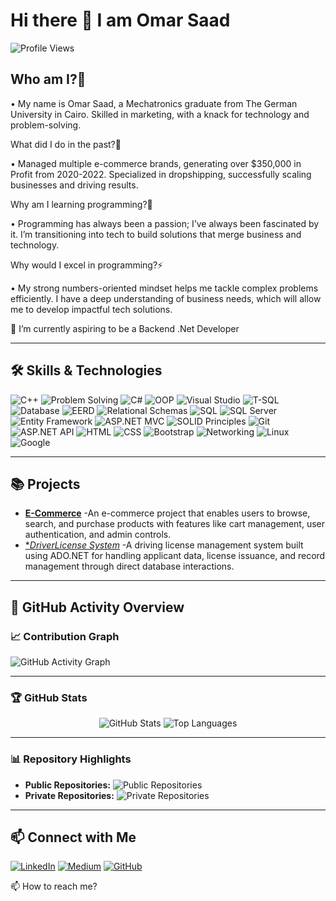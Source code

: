 # Hi there 👋 I am Omar Saad
![Profile Views](https://komarev.com/ghpvc/?username=Mero0077&color=blue)  



##   Who am I?🤔
   
•       My name is Omar Saad, a Mechatronics graduate from The German University in Cairo.
	       Skilled in marketing, with a knack for technology and  problem-solving.
 
   What did I do in the past?🚀

•	Managed multiple e-commerce brands, generating over $350,000 in Profit from 2020-2022.
		Specialized in dropshipping, successfully scaling businesses and driving results.
 
  Why am I learning programming?🔭
  
•	Programming has always been a passion; I’ve always been fascinated by it.
		I’m transitioning into tech to build solutions that merge business and technology.

  Why would I excel in programming?⚡
  
•	My strong numbers-oriented mindset helps me tackle complex problems efficiently.
		I have a deep understanding of business needs, which will allow me to develop impactful tech solutions.

 🌱 I’m currently aspiring to be a Backend .Net Developer
 
---
## 🛠️ Skills & Technologies
![C++](https://img.shields.io/badge/-C++-00599C?logo=c%2B%2B&logoColor=white)
![Problem Solving](https://img.shields.io/badge/-Problem%20Solving-FF4500?logo=lightbulb&logoColor=white)
![C#](https://img.shields.io/badge/-C%23-68217A?logo=csharp&logoColor=white)
![OOP](https://img.shields.io/badge/-OOP-228B22?style=flat-square&logo=csharp&logoColor=white)
![Visual Studio](https://img.shields.io/badge/-Visual%20Studio-5C2D91?logo=visualstudio&logoColor=white)
![T-SQL](https://img.shields.io/badge/-T--SQL-CC2927?logo=microsoftsqlserver&logoColor=white)
![Database](https://img.shields.io/badge/-Database-F39C12?logo=database&logoColor=white)
![EERD](https://img.shields.io/badge/-EERD-4B8BBE?logo=diagram&logoColor=white)
![Relational Schemas](https://img.shields.io/badge/-Relational%20Schemas-16A085?logo=table&logoColor=white)
![SQL](https://img.shields.io/badge/-SQL-4479A1?logo=sql&logoColor=white)
![SQL Server](https://img.shields.io/badge/-SQL%20Server-B7312C?logo=microsoftsqlserver&logoColor=white)
![Entity Framework](https://img.shields.io/badge/-Entity%20Framework-1572B6?logo=ef&logoColor=white)
![ASP.NET MVC](https://img.shields.io/badge/-ASP.NET%20MVC-512BD4?logo=dotnet&logoColor=white)
![SOLID Principles](https://img.shields.io/badge/-SOLID%20Principles-0078D4?logo=dotnet&logoColor=white)
![Git](https://img.shields.io/badge/-Git-F05032?logo=git&logoColor=white)
![ASP.NET API](https://img.shields.io/badge/-ASP.NET%20API-512BD4?logo=dotnet&logoColor=white)
![HTML](https://img.shields.io/badge/-HTML5-FF5722?logo=html5&logoColor=white)
![CSS](https://img.shields.io/badge/-CSS3-2965F1?logo=css3&logoColor=white)
![Bootstrap](https://img.shields.io/badge/-Bootstrap-7952B3?logo=bootstrap&logoColor=white)
![Networking](https://img.shields.io/badge/-Networking-1F618D?logo=network-wired&logoColor=white)
![Linux](https://img.shields.io/badge/-Linux-FCC624?logo=linux&logoColor=black)
![Google](https://img.shields.io/badge/-Google-4285F4?logo=google&logoColor=white)


---

## 📚 Projects
- [**E-Commerce**](https://github.com/Mero0077/E-CommerceProject) -An e-commerce project that enables users to browse, search, and purchase products with features like cart management, user authentication, and admin controls.
- [**DriverLicense System*](https://github.com/abdelwahab-ahmed-shandy/EntityFramework-Mini-Projects) -A driving license management system built using ADO.NET for handling applicant data, license issuance, and record management through direct database interactions.
---

## 🚀 GitHub Activity Overview
### 📈 Contribution Graph
![GitHub Activity Graph](https://github-readme-activity-graph.vercel.app/graph?username=Mero0077&theme=radical)

---
 ### 🏆 GitHub Stats
 
<div align="center">
  <img src="https://github-readme-stats.vercel.app/api?username=Mero0077&show_icons=true&theme=radical" alt="GitHub Stats" />
  <img src="https://github-readme-stats.vercel.app/api/top-langs/?username=Mero0077&layout=compact&theme=radical&langs_count=10" alt="Top Languages" />
</div> 

---

### 📊 Repository Highlights
- **Public Repositories:** ![Public Repositories](https://img.shields.io/badge/Public%20Repositories-7-brightgreen)
- **Private Repositories:** ![Private Repositories](https://img.shields.io/badge/Private%20Repositories-3-red)
  
---

## 📫 Connect with Me
[![LinkedIn](https://img.shields.io/badge/Followers-4000-blue?style=for-the-badge&logo=linkedin&logoColor=white)](https://www.linkedin.com/in/abdelwahab-ahmed-shandy/)
[![Medium](https://img.shields.io/badge/Followers-25-brightgreen?style=for-the-badge&logo=medium&logoColor=white)](https://medium.com/@abdelwahabshandy)
[![GitHub](https://img.shields.io/badge/GitHub-333333?style=for-the-badge&logo=github&logoColor=white)](https://github.com/abdelwahab-shandy)

 📫 How to reach me?


<!--
**Mero0077/Mero0077** is a ✨ _special_ ✨ repository because its `README.md` (this file) appears on your GitHub profile.

Here are some ideas to get you started:

- 🔭 I’m currently working on ...
- 🌱 I’m currently learning ...
- 👯 I’m looking to collaborate on ...
- 🤔 I’m looking for help with ...
- 💬 Ask me about ...
- 📫 How to reach me: ...
- 😄 Pronouns: ...
- ⚡ Fun fact: ...
-->
